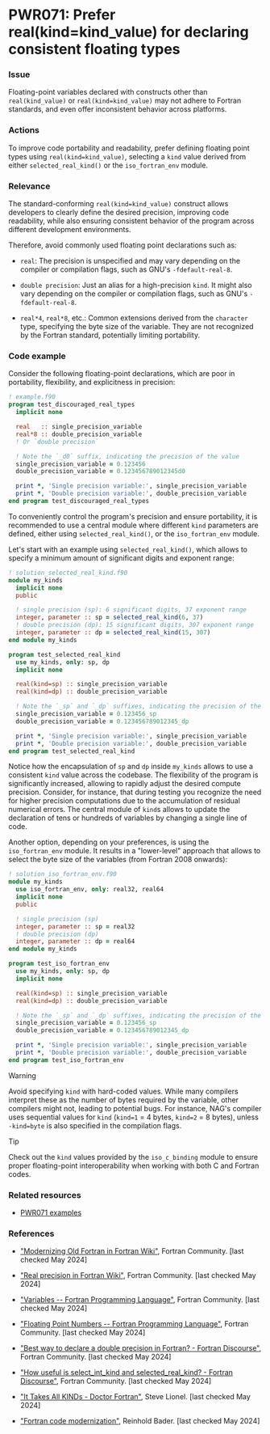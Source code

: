 # PWR071: Prefer real(kind=kind_value) for declaring consistent floating types

### Issue

Floating-point variables declared with constructs other than `real(kind_value)`
or `real(kind=kind_value)` may not adhere to Fortran standards, and even offer
inconsistent behavior across platforms.

### Actions

To improve code portability and readability, prefer defining floating point
types using `real(kind=kind_value)`, selecting a `kind` value derived from
either `selected_real_kind()` or the `iso_fortran_env` module.

### Relevance

The standard-conforming `real(kind=kind_value)` construct allows developers to
clearly define the desired precision, improving code readability, while also
ensuring consistent behavior of the program across different development
environments.

Therefore, avoid commonly used floating point declarations such as:

- `real`: The precision is unspecified and may vary depending on the compiler
  or compilation flags, such as GNU's `-fdefault-real-8`.

- `double precision`: Just an alias for a high-precision `kind`. It might also
  vary depending on the compiler or compilation flags, such as GNU's
  `-fdefault-real-8`.

- `real*4`, `real*8`, etc.: Common extensions derived from the `character`
  type, specifying the byte size of the variable. They are not recognized by
  the Fortran standard, potentially limiting portability.

### Code example

Consider the following floating-point declarations, which are poor in
portability, flexibility, and explicitness in precision:

```f90
! example.f90
program test_discouraged_real_types
  implicit none

  real   :: single_precision_variable
  real*8 :: double_precision_variable
  ! Or `double precision`

  ! Note the `_d0` suffix, indicating the precision of the value
  single_precision_variable = 0.123456
  double_precision_variable = 0.123456789012345d0

  print *, 'Single precision variable:', single_precision_variable
  print *, 'Double precision variable:', double_precision_variable
end program test_discouraged_real_types
```

To conveniently control the program's precision and ensure portability, it is
recommended to use a central module where different `kind` parameters are
defined, either using `selected_real_kind()`, or the `iso_fortran_env` module.

Let's start with an example using `selected_real_kind()`, which allows to
specify a minimum amount of significant digits and exponent range:

```f90
! solution_selected_real_kind.f90
module my_kinds
  implicit none
  public

  ! single precision (sp): 6 significant digits, 37 exponent range
  integer, parameter :: sp = selected_real_kind(6, 37)
  ! double precision (dp): 15 significant digits, 307 exponent range
  integer, parameter :: dp = selected_real_kind(15, 307)
end module my_kinds

program test_selected_real_kind
  use my_kinds, only: sp, dp
  implicit none

  real(kind=sp) :: single_precision_variable
  real(kind=dp) :: double_precision_variable

  ! Note the `_sp` and `_dp` suffixes, indicating the precision of the value
  single_precision_variable = 0.123456_sp
  double_precision_variable = 0.123456789012345_dp

  print *, 'Single precision variable:', single_precision_variable
  print *, 'Double precision variable:', double_precision_variable
end program test_selected_real_kind
```

Notice how the encapsulation of `sp` and `dp` inside `my_kinds` allows to use a
consistent `kind` value across the codebase. The flexibility of the program is
significantly increased, allowing to rapidly adjust the desired compute
precision. Consider, for instance, that during testing you recognize the need
for higher precision computations due to the accumulation of residual numerical
errors. The central module of `kind`s allows to update the declaration of tens
or hundreds of variables by changing a single line of code.

Another option, depending on your preferences, is using the `iso_fortran_env`
module. It results in a "lower-level" approach that allows to select the byte
size of the variables (from Fortran 2008 onwards):

```f90
! solution_iso_fortran_env.f90
module my_kinds
  use iso_fortran_env, only: real32, real64
  implicit none
  public

  ! single precision (sp)
  integer, parameter :: sp = real32
  ! double precision (dp)
  integer, parameter :: dp = real64
end module my_kinds

program test_iso_fortran_env
  use my_kinds, only: sp, dp
  implicit none

  real(kind=sp) :: single_precision_variable
  real(kind=dp) :: double_precision_variable

  ! Note the `_sp` and `_dp` suffixes, indicating the precision of the value
  single_precision_variable = 0.123456_sp
  double_precision_variable = 0.123456789012345_dp

  print *, 'Single precision variable:', single_precision_variable
  print *, 'Double precision variable:', double_precision_variable
end program test_iso_fortran_env
```

> [!WARNING]
> Avoid specifying `kind` with hard-coded values. While many compilers interpret
> these as the number of bytes required by the variable, other compilers might
> not, leading to potential bugs. For instance, NAG's compiler uses sequential
> values for `kind` (`kind=1` = 4 bytes, `kind=2` = 8 bytes), unless
> `-kind=byte` is also specified in the compilation flags.

> [!TIP]
> Check out the `kind` values provided by the `iso_c_binding` module to ensure
> proper floating-point interoperability when working with both C and Fortran
> codes.

### Related resources

- [PWR071 examples](https://github.com/codee-com/open-catalog/tree/main/Checks/PWR071/)

### References

- ["Modernizing Old Fortran in Fortran
Wiki"](https://fortranwiki.org/fortran/show/Modernizing+Old+Fortran), Fortran
Community. [last checked May 2024]

- ["Real precision in Fortran
Wiki"](https://fortranwiki.org/fortran/show/Real+precision), Fortran Community.
[last checked May 2024]

- ["Variables -- Fortran Programming
Language"](https://fortran-lang.org/en/learn/quickstart/variables/), Fortran
Community. [last checked May 2024]

- ["Floating Point Numbers -- Fortran Programming
Language"](https://fortran-lang.org/en/learn/best_practices/floating_point/),
Fortran Community. [last checked May 2024]

- ["Best way to declare a double precision in Fortran? - Fortran
Discourse"](https://fortran-lang.discourse.group/t/best-way-to-declare-a-double-precision-in-fortran/69),
Fortran Community. [last checked May 2024]

- ["How useful is select_int_kind and selected_real_kind? - Fortran
Discourse"](https://fortran-lang.discourse.group/t/how-useful-is-selected-int-kind-and-selected-real-kind/6920),
Fortran Community. [last checked May 2024]

- ["It Takes All KINDs - Doctor
Fortran"](https://stevelionel.com/drfortran/2017/03/27/doctor-fortran-in-it-takes-all-kinds/),
Steve Lionel. [last checked May 2024]

- ["Fortran code
modernization"](https://www.ugent.be/hpc/en/training/2018/modern_fortran_materials/modernfortran2018.pdf),
Reinhold Bader. [last checked May 2024]
